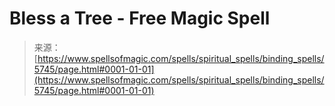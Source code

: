 <!--yml

category: 未分类

date: 2024-06-12 18:40:06

-->

# Bless a Tree - Free Magic Spell

> 来源：[https://www.spellsofmagic.com/spells/spiritual_spells/binding_spells/5745/page.html#0001-01-01](https://www.spellsofmagic.com/spells/spiritual_spells/binding_spells/5745/page.html#0001-01-01)
